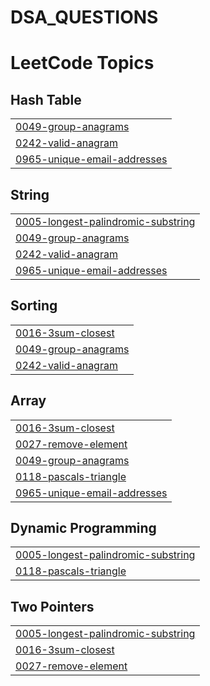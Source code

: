 # DSA_QUESTIONS
<!---LeetCode Topics Start-->
# LeetCode Topics
## Hash Table
|  |
| ------- |
| [0049-group-anagrams](https://github.com/Anuj1143/DSA_QUESTIONS/tree/master/0049-group-anagrams) |
| [0242-valid-anagram](https://github.com/Anuj1143/DSA_QUESTIONS/tree/master/0242-valid-anagram) |
| [0965-unique-email-addresses](https://github.com/Anuj1143/DSA_QUESTIONS/tree/master/0965-unique-email-addresses) |
## String
|  |
| ------- |
| [0005-longest-palindromic-substring](https://github.com/Anuj1143/DSA_QUESTIONS/tree/master/0005-longest-palindromic-substring) |
| [0049-group-anagrams](https://github.com/Anuj1143/DSA_QUESTIONS/tree/master/0049-group-anagrams) |
| [0242-valid-anagram](https://github.com/Anuj1143/DSA_QUESTIONS/tree/master/0242-valid-anagram) |
| [0965-unique-email-addresses](https://github.com/Anuj1143/DSA_QUESTIONS/tree/master/0965-unique-email-addresses) |
## Sorting
|  |
| ------- |
| [0016-3sum-closest](https://github.com/Anuj1143/DSA_QUESTIONS/tree/master/0016-3sum-closest) |
| [0049-group-anagrams](https://github.com/Anuj1143/DSA_QUESTIONS/tree/master/0049-group-anagrams) |
| [0242-valid-anagram](https://github.com/Anuj1143/DSA_QUESTIONS/tree/master/0242-valid-anagram) |
## Array
|  |
| ------- |
| [0016-3sum-closest](https://github.com/Anuj1143/DSA_QUESTIONS/tree/master/0016-3sum-closest) |
| [0027-remove-element](https://github.com/Anuj1143/DSA_QUESTIONS/tree/master/0027-remove-element) |
| [0049-group-anagrams](https://github.com/Anuj1143/DSA_QUESTIONS/tree/master/0049-group-anagrams) |
| [0118-pascals-triangle](https://github.com/Anuj1143/DSA_QUESTIONS/tree/master/0118-pascals-triangle) |
| [0965-unique-email-addresses](https://github.com/Anuj1143/DSA_QUESTIONS/tree/master/0965-unique-email-addresses) |
## Dynamic Programming
|  |
| ------- |
| [0005-longest-palindromic-substring](https://github.com/Anuj1143/DSA_QUESTIONS/tree/master/0005-longest-palindromic-substring) |
| [0118-pascals-triangle](https://github.com/Anuj1143/DSA_QUESTIONS/tree/master/0118-pascals-triangle) |
## Two Pointers
|  |
| ------- |
| [0005-longest-palindromic-substring](https://github.com/Anuj1143/DSA_QUESTIONS/tree/master/0005-longest-palindromic-substring) |
| [0016-3sum-closest](https://github.com/Anuj1143/DSA_QUESTIONS/tree/master/0016-3sum-closest) |
| [0027-remove-element](https://github.com/Anuj1143/DSA_QUESTIONS/tree/master/0027-remove-element) |
<!---LeetCode Topics End-->